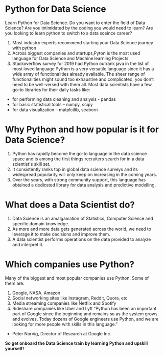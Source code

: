 # Python for Data Science
Learn Python for Data Science.
Do you want to enter the field of Data Science?
Are you intimidated by the coding you would need to learn?
Are you looking to learn python to switch to a data sceince career?
1. Most industry experts recommend starting your Data Science journey with python
2. Across biggest companies and startups,Pyton is the most used language for Data Science and Machine learning Projects
3. Stackoverflow survey for 2019 had Python outrank java in the list of most loved language
Python is a very versatile language since it has a wide array of functionalities already available. The sheer range of functionalities might sound too exhaustive and complicated, you don’t need to be well-versed with them all.
Most data scientists have a few go-to libraries for their daily tasks like:
 - for performing data cleaning and analysis - pandas
 - for basic statistical tools – numpy, scipy
 - for data visualization – matplotlib, seaborn
# Why Python and how popular is it for Data Science?
1. Python has rapidly become the go-to language in the data science space and is among the first things recruiters search for in a data scientist's skill set.
2. It consistently ranks top in global data science surveys and its widespread popularity will only keep on increasing in the coming years.
3. Over the years, with strong community support, this language has obtained a dedicated library for data analysis and predictive modelling.
# What does a Data Scientist do?
1. Data Science is an amalgamation of Statistics, Computer Science and specific domain knowledge.
2. As more and more data gets generated across the world, we need to leverage it to make decisions and improve them.
3. A data scientist performs operations on the data provided to analyze and interpret it.
# Which companies use Python?
Many of the biggest and most popular companies use Python. Some of them are:

1. Google, NASA, Amazon
2. Social networking sites like Instagram, Reddit, Quora, etc
3. Media streaming companies like Netflix and Spotify
4. Rideshare companies like Uber and Lyft
“Python has been an important part of Google since the beginning and remains so as the system grows and evolves. Today dozens of Google engineers use Python, and we are looking for more people with skills in this language.”

 - Peter Norvig, Director of Research at Google Inc.

**So get onboard the Data Science train by learning Python and upskill yourself!**
